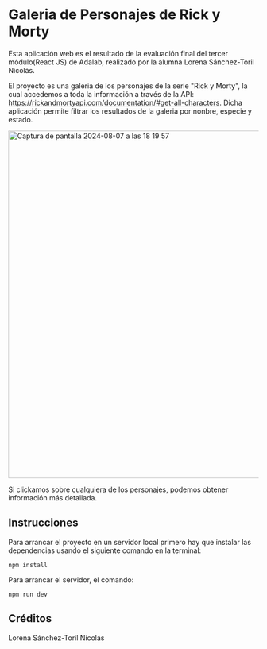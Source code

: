 # Galeria de Personajes de Rick y Morty

Esta aplicación web es el resultado de la evaluación final del tercer módulo(React JS) de Adalab, realizado por la alumna Lorena Sánchez-Toril Nicolás.

El proyecto es una galeria de los personajes de la serie "Rick y Morty", la cual accedemos a toda la información a través de la API: https://rickandmortyapi.com/documentation/#get-all-characters. Dicha aplicación permite filtrar los resultados de la galeria por nonbre, especie y estado.

<img width="700" alt="Captura de pantalla 2024-08-07 a las 18 19 57" src="https://github.com/user-attachments/assets/de0f163a-c8f2-4106-98c0-2af218c41f86">

Si clickamos sobre cualquiera de los personajes, podemos obtener información más detallada.


## Instrucciones

Para arrancar el proyecto en un servidor local primero hay que instalar las dependencias usando el siguiente comando en la terminal:

`npm install`

Para arrancar el servidor, el comando:

`npm run dev`

## Créditos

Lorena Sánchez-Toril Nicolás
